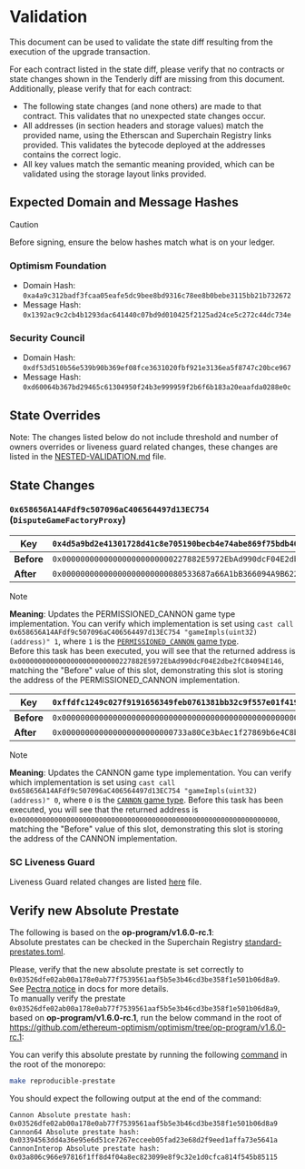 # Validation

This document can be used to validate the state diff resulting from the execution of the upgrade
transaction.

For each contract listed in the state diff, please verify that no contracts or state changes shown in the Tenderly diff are missing from this document. Additionally, please verify that for each contract:

- The following state changes (and none others) are made to that contract. This validates that no unexpected state changes occur.
- All addresses (in section headers and storage values) match the provided name, using the Etherscan and Superchain Registry links provided. This validates the bytecode deployed at the addresses contains the correct logic.
- All key values match the semantic meaning provided, which can be validated using the storage layout links provided.

## Expected Domain and Message Hashes

> [!CAUTION]
>
> Before signing, ensure the below hashes match what is on your ledger.
>
> ### Optimism Foundation
>
> - Domain Hash: `0xa4a9c312badf3fcaa05eafe5dc9bee8bd9316c78ee8b0bebe3115bb21b732672`
> - Message Hash: `0x1392ac9c2cb4b1293dac641440c07bd9d010425f2125ad24ce5c272c44dc734e`
>
> ### Security Council
>
> - Domain Hash: `0xdf53d510b56e539b90b369ef08fce3631020fbf921e3136ea5f8747c20bce967`
> - Message Hash: 
`0xd60064b367bd29465c61304950f24b3e999959f2b6f6b183a20eaafda0288e0c`

## State Overrides

Note: The changes listed below do not include threshold and number of owners overrides or liveness guard related changes, these changes are listed in the [NESTED-VALIDATION.md](../../../NESTED-VALIDATION.md) file.
## State Changes

### `0x658656A14AFdf9c507096aC406564497d13EC754` (`DisputeGameFactoryProxy`)  

 | **Key** | `0x4d5a9bd2e41301728d41c8e705190becb4e74abe869f75bdb405b63716a35f9e` |
 |---------|----------------------------------------------------------------------------------|
 | **Before** | `0x000000000000000000000000227882E5972EbAd990dcF04E2dbe2fC84094E146` |
 | **After** | `0x00000000000000000000000080533687a66A1bB366094A9B622873a6CA8415a5` |
 
> [!NOTE]  
> **Meaning**: Updates the PERMISSIONED_CANNON game type implementation. You can verify which implementation is set using `cast call 0x658656A14AFdf9c507096aC406564497d13EC754 "gameImpls(uint32)(address)" 1`, where `1` is the [`PERMISSIONED_CANNON` game type](https://github.com/ethereum-optimism/optimism/blob/op-contracts/v1.4.0/packages/contracts-bedrock/src/dispute/lib/Types.sol#L31). \
  Before this task has been executed, you will see that the returned address is `0x0000000000000000000000000227882E5972EbAd990dcF04E2dbe2fC84094E146`, matching the "Before" value of this slot, demonstrating this slot is storing the address of the PERMISSIONED_CANNON implementation.



 | **Key** | `0xffdfc1249c027f9191656349feb0761381bb32c9f557e01f419fd08754bf5a1b` |
 |---------|----------------------------------------------------------------------------------|
 | **Before** | `0x0000000000000000000000000000000000000000000000000000000000000000` |
 | **After** | `0x000000000000000000000000733a80Ce3bAec1f27869b6e4C8bc0E358C121045` |

> [!NOTE]  
  **Meaning**: Updates the CANNON game type implementation. You can verify which implementation is set using `cast call 0x658656A14AFdf9c507096aC406564497d13EC754 "gameImpls(uint32)(address)" 0`, where `0` is the [`CANNON` game type](https://github.com/ethereum-optimism/optimism/blob/op-contracts/v1.4.0/packages/contracts-bedrock/src/dispute/lib/Types.sol#L28).
  Before this task has been executed, you will see that the returned address is `0x0000000000000000000000000000000000000000000000000000000000000000`, matching the "Before" value of this slot, demonstrating this slot is storing the address of the CANNON implementation.

### SC Liveness Guard
Liveness Guard related changes are listed [here](../../../NESTED-VALIDATION.md#liveness-guard-security-council-safe-or-unichain-operation-safe-only) file.


## Verify new Absolute Prestate


The following is based on the **op-program/v1.6.0-rc.1**: \
Absolute prestates can be checked in the Superchain Registry [standard-prestates.toml](https://github.com/ethereum-optimism/superchain-registry/blob/main/validation/standard/standard-prestates.toml). 

Please, verify that the new absolute prestate is set correctly to `0x03526dfe02ab00a178e0ab77f7539561aaf5b5e3b46cd3be358f1e501b06d8a9`. \
See [Pectra notice](https://docs.optimism.io/notices/pectra-changes#verify-the-new-absolute-prestate) in docs for more details. \
To manually verify the prestate `0x03526dfe02ab00a178e0ab77f7539561aaf5b5e3b46cd3be358f1e501b06d8a9`, based on **op-program/v1.6.0-rc.1**, run the below command in the root of https://github.com/ethereum-optimism/optimism/tree/op-program/v1.6.0-rc.1:

You can verify this absolute prestate by running the following [command](https://github.com/ethereum-optimism/optimism/blob/6819d8a4e787df2adcd09305bc3057e2ca4e58d9/Makefile#L133-L135) in the root of the monorepo:

```bash
make reproducible-prestate
```

You should expect the following output at the end of the command:

```bash
Cannon Absolute prestate hash: 
0x03526dfe02ab00a178e0ab77f7539561aaf5b5e3b46cd3be358f1e501b06d8a9
Cannon64 Absolute prestate hash: 
0x03394563dd4a36e95e6d51ce7267ecceeb05fad23e68d2f9eed1affa73e5641a
CannonInterop Absolute prestate hash: 
0x03a806c966e97816f1ff8d4f04a8ec823099e8f9c32e1d0cfca814f545b85115
```
